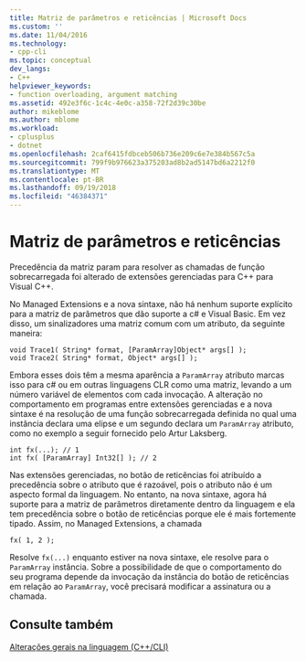 ```yaml
---
title: Matriz de parâmetros e reticências | Microsoft Docs
ms.custom: ''
ms.date: 11/04/2016
ms.technology:
- cpp-cli
ms.topic: conceptual
dev_langs:
- C++
helpviewer_keywords:
- function overloading, argument matching
ms.assetid: 492e3f6c-1c4c-4e0c-a358-72f2d39c30be
author: mikeblome
ms.author: mblome
ms.workload:
- cplusplus
- dotnet
ms.openlocfilehash: 2caf6415fdbceb506b736e209c6e7e384b567c5a
ms.sourcegitcommit: 799f9b976623a375203ad8b2ad5147bd6a2212f0
ms.translationtype: MT
ms.contentlocale: pt-BR
ms.lasthandoff: 09/19/2018
ms.locfileid: "46384371"
---
```

# <a name="param-array-and-ellipsis"></a>Matriz de parâmetros e reticências

Precedência da matriz param para resolver as chamadas de função sobrecarregada foi alterado de extensões gerenciadas para C++ para Visual C++.

No Managed Extensions e a nova sintaxe, não há nenhum suporte explícito para a matriz de parâmetros que dão suporte a c# e Visual Basic. Em vez disso, um sinalizadores uma matriz comum com um atributo, da seguinte maneira:

```
void Trace1( String* format, [ParamArray]Object* args[] );
void Trace2( String* format, Object* args[] );
```

Embora esses dois têm a mesma aparência a `ParamArray` atributo marcas isso para c# ou em outras linguagens CLR como uma matriz, levando a um número variável de elementos com cada invocação. A alteração no comportamento em programas entre extensões gerenciadas e a nova sintaxe é na resolução de uma função sobrecarregada definida no qual uma instância declara uma elipse e um segundo declara um `ParamArray` atributo, como no exemplo a seguir fornecido pelo Artur Laksberg.

```
int fx(...); // 1
int fx( [ParamArray] Int32[] ); // 2
```

Nas extensões gerenciadas, no botão de reticências foi atribuído a precedência sobre o atributo que é razoável, pois o atributo não é um aspecto formal da linguagem. No entanto, na nova sintaxe, agora há suporte para a matriz de parâmetros diretamente dentro da linguagem e ela tem precedência sobre o botão de reticências porque ele é mais fortemente tipado. Assim, no Managed Extensions, a chamada

```
fx( 1, 2 );
```

Resolve `fx(...)` enquanto estiver na nova sintaxe, ele resolve para o `ParamArray` instância. Sobre a possibilidade de que o comportamento do seu programa depende da invocação da instância do botão de reticências em relação ao `ParamArray`, você precisará modificar a assinatura ou a chamada.

## <a name="see-also"></a>Consulte também

[Alterações gerais na linguagem (C++/CLI)](../dotnet/general-language-changes-cpp-cli.md)